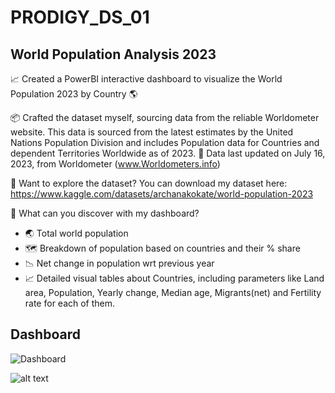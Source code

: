 # PRODIGY_DS_01

## World Population Analysis 2023

📈 Created a PowerBI interactive dashboard to visualize the World Population 2023 by Country 🌎

📦 Crafted the dataset myself, sourcing data from the reliable Worldometer website. This data is sourced from the latest estimates by the United Nations Population Division and includes Population data for Countries and dependent Territories Worldwide as of 2023. 
📅 Data last updated on July 16, 2023, from Worldometer (www.Worldometers.info)

🔗 Want to explore the dataset? You can download my dataset here: https://www.kaggle.com/datasets/archanakokate/world-population-2023

🌟 What can you discover with my dashboard?

- 🌏 Total world population
- 🗺️ Breakdown of population based on countries and their % share
- 📉 Net change in population wrt previous year
- 📈 Detailed visual tables about Countries, including parameters like Land area, Population, Yearly change, Median age, Migrants(net) and Fertility rate for each of them.

## Dashboard

![Dashboard](https://github.com/Archanakokate/PRODIGY_DS_01/assets/115995897/eb1674de-c6a8-4f85-ba6c-d1f20da4e057)

![alt text](https://github.com/Archanakokate/PRODIGY_DS_01/assets/115995897/eb1674de-c6a8-4f85-ba6c-d1f20da4e057)
